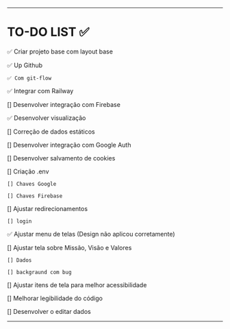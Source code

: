 -----------------------------------------------------------------

# TO-DO LIST ✅ 

✅ Criar projeto base com layout base

✅ Up Github 

    ✅ Com git-flow

✅ Integrar com Railway

[] Desenvolver integração com Firebase

✅ Desenvolver visualização

[] Correção de dados estáticos

[] Desenvolver integração com Google Auth

[] Desenvolver salvamento de cookies

[] Criação .env

    [] Chaves Google

    [] Chaves Firebase

[] Ajustar redirecionamentos 

    [] login

✅ Ajustar menu de telas (Design não aplicou corretamente)

[] Ajustar tela sobre Missão, Visão e Valores
    
    [] Dados

    [] backgraund com bug

[] Ajustar itens de tela para melhor acessibilidade 

[] Melhorar legibilidade do código

[] Desenvolver o editar dados


-----------------------------------------------------------------